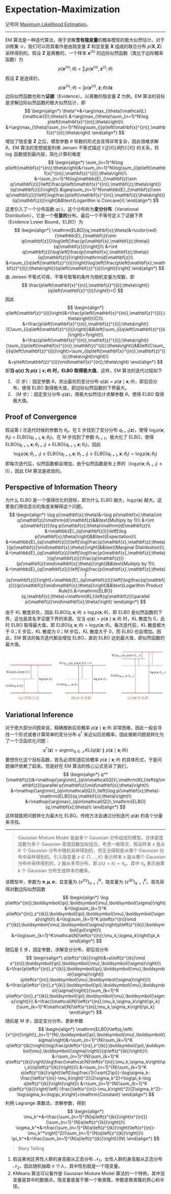 # Expectation-Maximization

记号同 [Maximum Likelihood Estimation](maximum%20likelihood%20estimation.md)。

---

EM 算法是一种迭代算法，用于求解**含有隐变量**的概率模型的极大似然估计。对于训练集 $\mathcal{D}$，我们可以将其看作是由隐变量 $\mathbf{Z}$ 和显变量 $\mathbf{X}$ 组成的联合分布 $p(\mathbf{X},\mathbf{Z})$ 采样得到的。假设 $\mathbf{Z}$ 是离散的，一个样本 $\mathbf{x}^{(n)}$ 的边际似然函数（类比于边际概率函数）为
$$
p\left(\mathbf{x}^{(n)};\theta\right)=\sum_{i}p\left(\mathbf{x}^{(n)},\mathbf{z}^{(i)};\theta\right)
$$
假设 $\mathbf{Z}$ 是连续的，
$$
p\left(\mathbf{x}^{(n)};\theta\right)=\int p\left(\mathbf{x}^{(n)},\mathbf{z};\theta\right)\mathrm{d}\mathbf{z}
$$
边际似然函数也称为**证据**（Evidence）。以离散的隐变量 $\mathbf{Z}$ 为例，EM 算法的目标是求解边际似然函数的极大似然估计，即
$$
\begin{align*}
\theta^*&=\arg\max_{\theta}\mathcal{L}(\mathcal{D};\theta)\\
&=\arg\max_{\theta}\sum_{n=1}^N\log p\left(\mathbf{x}^{(n)};\theta\right)\\
&=\arg\max_{\theta}\sum_{n=1}^N\log\sum_{i}p\left(\mathbf{x}^{(n)},\mathbf{z}^{(i)};\theta\right)
\end{align*}
$$
增加了隐变量 $\mathbf{Z}$ 之后，模型参数 $\theta$ 导数的形式会变得非常复杂，因此很难求解 $\theta$。EM 算法的思想就是利用 Jensen 不等式描述 $\mathbb{E}[f(X)] 和 f(\mathbb{E}[X])$ 的关系，将 $\log$ 函数提到最内层，简化计算的难度
$$
\begin{align*}
\sum_{n=1}^N\log p\left(\mathbf{x}^{(n)};\theta\right)&=\sum_{n=1}^N\log\sum_{i}p\left(\mathbf{x}^{(n)},\mathbf{z}^{(i)};\theta\right)\\
&=\sum_{n=1}^N\log\mathbb{E}_{\mathbf{z}\sim q(\mathbf{z})}\left[\frac{p\left(\mathbf{x}^{(n)},\mathbf{z};\theta\right)}{q(\mathbf{z})}\right]\\
&\geq\sum_{n=1}^N\mathbb{E}_{\mathbf{z}\sim q(\mathbf{z})}\left[\log\frac{p\left(\mathbf{x}^{(n)},\mathbf{z};\theta\right)}{q(\mathbf{z})}\right]&&\text{Logarithm is Concave}\\
\end{align*}
$$
这里引入了一个分布函数 $q(\cdot)$，这个分布称为**变分分布**（Variational Distribution），它是一个**任意的**分布。最后一个不等号定义了证据下界（Evidence Lower Bound，ELBO）为
$$
\begin{align*}
\mathrm{ELBO}(q,\mathbf{x};\theta)&=\color{red}{\mathbb{E}_{\mathbf{z}\sim q(\mathbf{z})}\log\left[\frac{p(\mathbf{x},\mathbf{z};\theta)}{q(\mathbf{z})}\right]}\\
&=\int q(\mathbf{z})\log\left[\frac{p(\mathbf{x},\mathbf{z};\theta)}{q(\mathbf{z})}\right]\mathrm{d}\mathbf{z}\\
&=\sum_{i}q\left(\mathbf{z}^{(i)}\right)\log\left[\frac{p\left(\mathbf{x},\mathbf{z}^{(i)};\theta\right)}{q\left(\mathbf{z}^{(i)}\right)}\right]
\end{align*}
$$
由 Jensen 不等式可得，不等号取等的条件为随机变量为常数，即
$$
\frac{p\left(\mathbf{x}^{(n)},\mathbf{z}^{(i)};\theta\right)}{q\left(\mathbf{z}^{(i)}\right)}=C
$$
因此
$$
\begin{align*}
q\left(\mathbf{z}^{(i)}\right)&=\frac{p\left(\mathbf{x}^{(n)},\mathbf{z}^{(i)};\theta\right)}{C}\\
&=\frac{p\left(\mathbf{x}^{(n)},\mathbf{z}^{(i)};\theta\right)}{C\sum_{i}q\left(\mathbf{z}^{(i)}\right)}&&\left(\sum_{i}q\left(\mathbf{z}^{(i)}\right)=1\right)\\
&=\frac{p\left(\mathbf{x}^{(n)},\mathbf{z}^{(i)};\theta\right)}{\sum_{i}p\left(\mathbf{x}^{(n)},\mathbf{z}^{(i)};\theta\right)}&&\left(C\sum_{i}q\left(\mathbf{z}^{(i)}\right)=\sum_{i}p\left(\mathbf{x}^{(n)},\mathbf{z}^{(i)};\theta\right)\right)\\
&=p\left(\mathbf{z}^{(i)}\mid\mathbf{x}^{(n)};\theta\right)
\end{align*}
$$
即**当 $q(\mathbf{z})$ 为 $p(\mathbf{z}\mid\mathbf{x};\theta)$ 时，ELBO 取得极大值**。这样，EM 算法的迭代过程如下

1. （E 步）：固定参数 $\theta$，求出最优的变分分布 $q(\mathbf{z})=p(\mathbf{z}\mid\mathbf{x};\theta)$，即后验分布，使得 ELBO 取得极大值，即边际似然函数的下界最大。
2. （M 步）：固定变分分布 $q(\mathbf{z})$，用极大似然估计求解参数 $\theta$，使得 ELBO 取得极大值。

## Proof of Convergence

假设第 $t$ 次迭代时候的参数为 $\theta_t$，在 E 步找到了变分分布 $q_{t+1}(\mathbf{z})$，使得 $\log p\left(\mathbf{x};\theta_{t}\right)=\mathrm{ELBO}\left(q_{t+1},\mathbf{x};\theta_{t}\right)$。在 M 步找到了参数 $\theta_{t+1}$，极大化了 ELBO，使得 $\mathrm{ELBO}\left(q_{t+1},\mathbf{x};\theta_{t+1}\right)\geq\mathrm{ELBO}\left(q_{t+1},\mathbf{x};\theta_{t}\right)$。因此
$$
\log p\left(\mathbf{x};\theta_{t+1}\right)\ge\mathrm{ELBO}\left(q_{t+1},\mathbf{x};\theta_{t+1}\right)\geq\mathrm{ELBO}\left(q_{t+1},\mathbf{x};\theta_{t}\right)=\log p\left(\mathbf{x};\theta_{t}\right)
$$
即每次迭代后，似然函数都会增加，由于似然函数是有上界的（$\log p\left(\mathbf{x};\theta_{t+1}\right)\le0$），因此 EM 算法是收敛的。

## Perspective of Information Theory

为什么 ELBO 是一个值得优化的目标，即为什么 ELBO 越大，$\log p(\mathbf{x})$ 越大。这里我们用信息论的角度来解释这个问题。
$$
\begin{align*}
\log p(\mathbf{x};\theta)&=\log p(\mathbf{x};\theta)\int q(\mathbf{z})\mathrm{d}\mathbf{z}&&\text{Multiply by 1}\\
&=\int q(\mathbf{z})\log p(\mathbf{x};\theta)\mathrm{d}\mathbf{z}\\
&=\mathbb{E}_{q(\mathbf{z})}\left[\log p(\mathbf{x};\theta)\right]&&\text{Expectation}\\
&=\mathbb{E}_{q(\mathbf{z})}\left[\log\frac{p(\mathbf{x},\mathbf{z};\theta)}{p(\mathbf{z}\mid\mathbf{x};\theta)}\right]&&\text{Marginal Distribution}\\
&=\mathbb{E}_{q(\mathbf{z})}\left[\log\frac{p(\mathbf{x},\mathbf{z};\theta)}{q(\mathbf{z})}\frac{q(\mathbf{z})}{p(\mathbf{z}\mid\mathbf{x};\theta)}\right]&&\text{Multiply by 1}\\
&=\mathbb{E}_{q(\mathbf{z})}\left[\log\frac{p(\mathbf{x},\mathbf{z};\theta)}{q(\mathbf{z})}\right]+\mathbb{E}_{q(\mathbf{z})}\left[\log\frac{q(\mathbf{z})}{p(\mathbf{z}\mid\mathbf{x};\theta)}\right]&&\text{Logarithm Product Rule}\\
&=\mathrm{ELBO}(q,\mathbf{x};\theta)+\mathrm{KL}\left(q(\mathbf{z})\parallel p(\mathbf{z}\mid\mathbf{x};\theta)\right)
\end{align*}
$$

由于 KL 散度非负，因此 $\mathrm{ELBO}(q,\mathbf{x};\theta)\leq\log p(\mathbf{x};\theta)$，即 ELBO 是似然函数的下界，这也是其名字证据下界的来源。仅当 $q(\mathbf{z})=p(\mathbf{z}\mid\mathbf{x};\theta)$ 时，KL 散度为 $0$，此时 ELBO 取得最大值，即 $\mathrm{ELBO}(q,\mathbf{x};\theta)=\log p(\mathbf{x};\theta)$。每次迭代前，KL 散度都大于 0；E 步后，KL 散度为 0；M 步后，KL 散度大于 0，而 ELBO 也会增加。因此，EM 算法的每次迭代都会增加 ELBO，直到 ELBO 达到最大值，即似然函数的最大值。

![em](images/em.png)

## Variational Inference

对于绝大部分问题来说，精确推断后验概率 $p(\mathbf{z}\mid\mathbf{x};\theta)$ 非常困难，因此一般会寻找一个形式或者计算简单的变分分布 $q^*$ 来近似后验概率。因此推断问题就转化为了一个泛函优化问题：
$$
q^*(\mathbf{z})=\mathop{\arg\min}_{q\in\mathcal{Q}}\,\mathrm{KL}\left(q(\mathbf{z})\parallel p(\mathbf{z}\mid\mathbf{x};\theta)\right)
$$
要想优化这个目标函数，首先必须知道后验概率 $p(\mathbf{z}\mid\mathbf{x};\theta)$ 的具体形式，于是问题循环依赖了起来。但是好在 EM 算法的核心公式告诉了我们，
$$
\begin{align*}
q^*(\mathbf{z})&=\mathop{\arg\min}_{q\in\mathcal{Q}}\,\mathrm{KL}\left(q(\mathbf{z})\parallel p(\mathbf{z}\mid\mathbf{x};\theta)\right)\\
&=\mathop{\arg\min}_{q\in\mathcal{Q}}\,\left(\log p(\mathbf{x};\theta)-\mathrm{ELBO}(q,\mathbf{x};\theta)\right)\\
&=\mathop{\arg\max}_{q\in\mathcal{Q}}\,\mathrm{ELBO}(q,\mathbf{x};\theta)\\
\end{align*}
$$
这样就能把问题转化为最大化 ELBO。传统方法会通过分别迭代 $q(\mathbf{z})$ 的各个分量来寻找。

---

> Gaussian Mixture Model 是由多个 Gaussian 分布组成的模型，总体密度函数为多个 Gaussian 密度函数加权组合。考虑一维情况，假设样本 $x$ 是从 $K$ 个 Gaussian 分布中随机采样得到的，但无法得知是从哪个 Gaussian 分布中采样得到的。引入隐变量 $z\in\{1,\dots,K\}$ 表示样本 $x$ 是从哪个 Gaussian 分布中采样得到的，$z$ 服从多项分布，即 $p(z=k)=\pi_k$，其中 $\pi_k$ 表示由第 $k$ 个 Gaussian 分布生成样本的概率。

该模型中，参数为 $\boldsymbol{\pi},\boldsymbol{\mu},\boldsymbol{\sigma}$，显变量为 $\left\{x^{(n)}\right\}_{n=1}^{N}$，隐变量为 $\left\{z^{(k)}\right\}_{k=1}^{K}$。首先获得对数边际似然函数
$$
\begin{align*}
\log p\left(x^{(n)};\boldsymbol{\pi},\boldsymbol{\mu},\boldsymbol{\sigma}\right)&=\log\sum_{k=1}^K p\left(x^{(n)},z^{(k)};\boldsymbol{\pi},\boldsymbol{\mu},\boldsymbol{\sigma}\right)\\
&=\log\sum_{k=1}^K p\left(x^{(n)}\mid z^{(k)};\boldsymbol{\mu},\boldsymbol{\sigma}\right)p\left(z^{(k)};\boldsymbol{\pi}\right)\\
&=\log\sum_{k=1}^K\mathcal{N}\left(x^{(n)};\mu_k,\sigma_k\right)\pi_k
\end{align*}
$$
随后是 E 步，固定参数，求解变分分布，即后验分布
$$
\begin{align*}
q\left(z^{(k)}\right)&=p\left(z^{(k)}\mid x^{(n)};\boldsymbol{\pi},\boldsymbol{\mu},\boldsymbol{\sigma}\right)\\
&=\frac{p\left(x^{(n)},z^{(k)};\boldsymbol{\pi},\boldsymbol{\mu},\boldsymbol{\sigma}\right)}{p\left(x^{(n)};\boldsymbol{\mu},\boldsymbol{\sigma}\right)}\\
&=\frac{p\left(x^{(n)},z^{(k)};\boldsymbol{\pi},\boldsymbol{\mu},\boldsymbol{\sigma}\right)}{\sum_{k=1}^K p\left(x^{(n)},z^{(k)};\boldsymbol{\pi},\boldsymbol{\mu},\boldsymbol{\sigma}\right)}\\
&=\frac{\mathcal{N}\left(x^{(n)};\mu_k,\sigma_k\right)\pi_k}{\sum_{k=1}^K\mathcal{N}\left(x^{(n)};\mu_k,\sigma_k\right)\pi_k}
\end{align*}
$$
随后是 M 步，固定变分分布，更新参数
$$
\begin{align*}
\mathrm{ELBO}\left(q,\left\{x^{(n)}\right\}_{n=1}^{N},\boldsymbol{\pi},\boldsymbol{\mu},\boldsymbol{\sigma}\right)&=\sum_{n=1}^{N}\sum_{k=1}^K q\left(z^{(k)}\right)\log\frac{p\left(x^{(n)},z^{(k)};\boldsymbol{\pi},\boldsymbol{\mu},\boldsymbol{\sigma}\right)}{q\left(z^{(k)}\right)}\\
&=\sum_{n=1}^{N}\sum_{k=1}^K q\left(z^{(k)}\right)\log\frac{\mathcal{N}\left(x^{(n)};\mu_k,\sigma_k\right)\pi_k}{q\left(z^{(k)}\right)}\\
&=\sum_{n=1}^{N}\sum_{k=1}^K q\left(z^{(k)}\right)\left[\log\frac{1}{\sqrt{2\pi}}-\log\sigma_k-\frac{\left(x^{(n)}-\mu_k\right)^2}{2\sigma_k^2}+\log\pi_k-\log q\left(z^{(k)}\right)\right]\\
&=\sum_{n=1}^{N}\sum_{k=1}^K q\left(z^{(k)}\right)\left[-\frac{\left(x^{(n)}-\mu_k\right)^2}{2\sigma_k^2}-\log\sigma_k+\log\pi_k\right]+\mathrm{Constant}
\end{align*}
$$
利用 Lagrange 乘数法，求解参数，得到
$$
\begin{align*}
\mu_k^*&=\frac{\sum_{n=1}^{N}q\left(z^{(k)}\right)x^{(n)}}{\sum_{n=1}^{N}q\left(z^{(k)}\right)}\\
\sigma_k^*&=\frac{\sum_{n=1}^{N}q\left(z^{(k)}\right)\left(x^{(n)}-\mu_k^*\right)^2}{\sum_{n=1}^{N}q\left(z^{(k)}\right)}\\
\pi_k^*&=\frac{\sum_{n=1}^{N}q\left(z^{(k)}\right)}{N}
\end{align*}
$$

> Story Telling

1. 假设某地区男性人群的身高服从正态分布 $\mathcal{N}_1$，女性人群的身高服从正态分布 $\mathcal{N}_2$，因此随机抽取 $n$ 个人，其中性别就是一个隐变量。
2. KMeans 算法可以看作是 Gaussian Mixture Model 算法的一个特例，其中显变量是其中的数据点，隐变量是属于哪一个聚类簇，参数是聚类簇的质心和半径。

